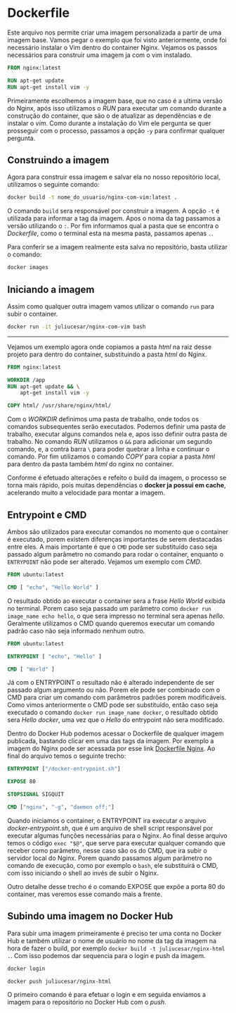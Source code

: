 # Dockerfile

Este arquivo nos permite criar uma imagem personalizada a partir de uma imagem base. Vamos pegar o exemplo que foi visto anteriormente, onde foi necessário instalar o Vim dentro do container Nginx. Vejamos os passos necessários para construir uma imagem ja com o vim instalado.

```dockerfile
FROM nginx:latest

RUN apt-get update
RUN apt-get install vim -y
```

Primeiramente escolhemos a imagem base, que no caso é a ultima versão do Nginx, após isso utilizamos o *RUN* para executar um comando durante a construção do container, que são o de atualizar as dependências e de instalar o *vim*. Como durante a instalação do Vim ele pergunta se quer prosseguir com o processo, passamos a opção `-y` para confirmar qualquer pergunta.

## Construindo a imagem

Agora para construir essa imagem e salvar ela no nosso repositório local, utilizamos o seguinte comando:

```bash
docker build -t nome_do_usuario/nginx-com-vim:latest .
```

O comando `build` sera responsável por construir a imagem. A opção `-t` é utilizada para informar a tag da imagem. Apos o noma da tag passamos a versão utilizando o `:`. Por fim informamos qual a pasta que se encontra o *Dockerfile*, como o terminal esta na mesma pasta, passamos apenas `.`.

Para conferir se a imagem realmente esta salva no repositório, basta utilizar o comando:

```bash
docker images
```

## Iniciando a imagem

Assim como qualquer outra imagem vamos utilizar o comando `run` para subir o container.

```bash
docker run -it juliucesar/nginx-com-vim bash
```

___

Vejamos um exemplo agora onde copiamos a pasta *html* na raiz desse projeto para dentro do container, substituindo a pasta *html* do Nginx.

```dockerfile
FROM nginx:latest

WORKDIR /app
RUN apt-get update && \
    apt-get install vim -y

COPY html/ /usr/share/nginx/html/
```

Com o *WORKDIR* definimos uma pasta de trabalho, onde todos os comandos subsequentes serão executados. Podemos definir uma pasta de trabalho, executar alguns comandos nela e, apos isso definir outra pasta de trabalho. No comando *RUN* utilizamos o `&&` para adicionar um segundo comando, e, a contra barra `\` para poder quebrar a linha e continuar o comando. Por fim utilizamos o comando *COPY* para copiar a pasta *html* para dentro da pasta também *html* do nginx no container.

Conforme é efetuado alterações e refeito o build da imagem, o processo se torna mais rápido, pois muitas dependências o **docker ja possui em cache**, acelerando muito a velocidade para montar a imagem.

## Entrypoint e CMD

Ambos são utilizados para executar comandos no momento que o container é executado, porem existem diferenças importantes de serem destacadas entre eles. A mais importante é que o `CMD` pode ser substituído caso seja passado algum parâmetro no comando para rodar o container, enquanto o `ENTRYPOINT` não pode ser alterado. Vejamos um exemplo com *CMD*.

```dockerfile
FROM ubuntu:latest

CMD [ "echo", "Hello World" ]
```

O resultado obtido ao executar o container sera a frase *Hello World* exibida no terminal. Porem caso seja passado um parâmetro como `docker run image_name echo hello`, o que sera impresso no terminal sera apenas *hello*. Geralmente utilizamos o CMD quando queremos executar um comando padrão caso não seja informado nenhum outro.

```dockerfile
FROM ubuntu:latest

ENTRYPOINT [ "echo", "Hello" ]

CMD [ "World" ]
```

Já com o ENTRYPOINT o resultado não é alterado independente de ser passado algum argumento ou não. Porem ele pode ser combinado com o CMD para criar um comando com parâmetros padrões porem modificáveis. Como vimos anteriormente o CMD pode ser substituído, então caso seja executado o comando `docker run image_name docker`, o resultado obtido sera *Hello docker*, uma vez que o *Hello* do entrypoint não sera modificado.

Dentro do Docker Hub podemos acessar o Dockerfile de qualquer imagem publicada, bastando clicar em uma das tags da imagem. Por exemplo a imagem do Nginx pode ser acessada por esse link [Dockerfile Nginx](https://github.com/nginxinc/docker-nginx/blob/321a13a966eeff945196ddd31a629dad2aa85eda/mainline/debian/Dockerfile). Ao final do arquivo temos o seguinte trecho:

```dockerfile
ENTRYPOINT ["/docker-entrypoint.sh"]

EXPOSE 80

STOPSIGNAL SIGQUIT

CMD ["nginx", "-g", "daemon off;"]
```

Quando iniciamos o container, o ENTRYPOINT ira executar o arquivo *docker-entrypoint.sh*, que é um arquivo de shell script responsável por executar algumas funções necessárias para o Nginx. Ao final desse arquivo temos o código `exec "$@"`, que serve para executar qualquer comando que receber como parâmetro, nesse caso são os do CMD, que ira subir o servidor local do Nginx. Porem quando passamos algum parâmetro no comando de execução, como por exemplo o `bash`, ele substituirá o CMD, com isso iniciando o shell ao invés de subir o Nginx.

Outro detalhe desse trecho é o comando EXPOSE que expõe a porta 80 do container, mas veremos esse comando mais a frente.

## Subindo uma imagem no Docker Hub

Para subir uma imagem primeiramente é preciso ter uma conta no Docker Hub e também utilizar o nome de usuário no nome da tag da imagem na hora de fazer o build, por exemplo `docker build -t juliucesar/nginx-html .`. Com isso podemos dar sequencia para o login e push da imagem.

```bash
docker login

docker push juliucesar/nginx-html
```

O primeiro comando é para efetuar o login e em seguida enviamos a imagem para o repositório no Docker Hub com o *push*.
